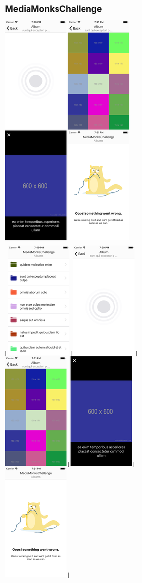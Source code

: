 # MediaMonksChallenge


<img src="assets/SCREENSHOTS/2.png" width="200" />
<img src="assets/SCREENSHOTS/3.png" width="200" />
<img src="assets/SCREENSHOTS/4.png" width="200" />
<img src="assets/SCREENSHOTS/5.png" width="200" />


| <img src="assets/SCREENSHOTS/1.png" width="200" /> | <img src="assets/SCREENSHOTS/2.png" width="200" />  | <img src="assets/SCREENSHOTS/3.png" width="200" />  | <img src="assets/SCREENSHOTS/4.png" width="200" />  | <img src="assets/SCREENSHOTS/5.png" width="200" />  |